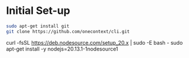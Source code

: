 # Initial Set-up

```zsh
sudo apt-get install git
git clone https://github.com/onecontext/cli.git
```
curl -fsSL https://deb.nodesource.com/setup_20.x | sudo -E bash -
sudo apt-get install -y nodejs=20.13.1-1nodesource1

